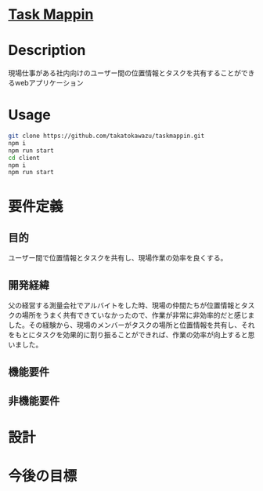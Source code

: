 # [Task Mappin](https://taskmappin-c2989267e49d.herokuapp.com)

# Description
<p>
現場仕事がある社内向けのユーザー間の位置情報とタスクを共有することができるwebアプリケーション
</p>

# Usage
```bash
git clone https://github.com/takatokawazu/taskmappin.git
npm i
npm run start
cd client
npm i
npm run start
```

# 要件定義
## 目的
ユーザー間で位置情報とタスクを共有し、現場作業の効率を良くする。

## 開発経緯
父の経営する測量会社でアルバイトをした時、現場の仲間たちが位置情報とタスクの場所をうまく共有できていなかったので、作業が非常に非効率的だと感じました。その経験から、現場のメンバーがタスクの場所と位置情報を共有し、それをもとにタスクを効果的に割り振ることができれば、作業の効率が向上すると思いました。

## 機能要件


## 非機能要件


# 設計

# 今後の目標
